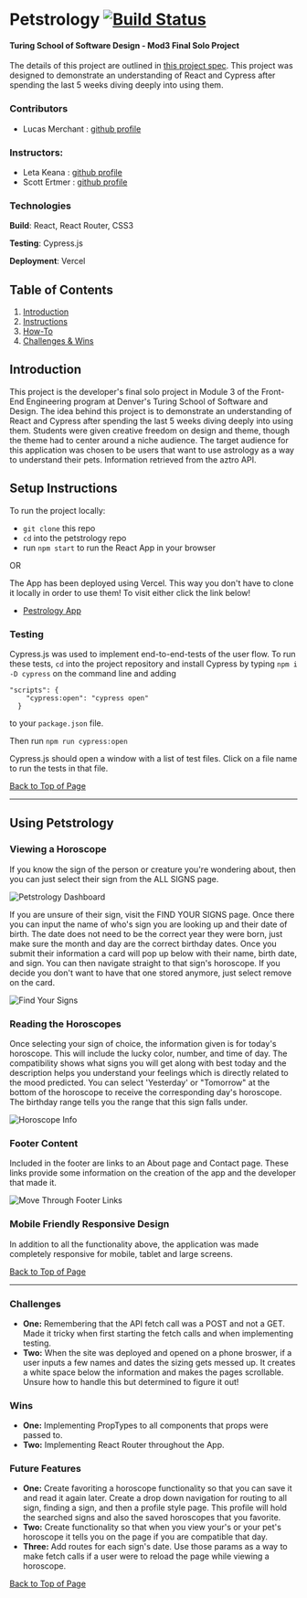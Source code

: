 # Petstrology [![Build Status](https://travis-ci.org/lbmerchant93/petstrology.svg?branch=main)](https://travis-ci.org/lbmerchant93/petstrology)
#### Turing School of Software Design - Mod3 Final Solo Project
The details of this project are outlined in [this project spec](https://frontend.turing.io/projects/module-3/niche-audience.html). This project was designed to demonstrate an understanding of React and Cypress after spending the last 5 weeks diving deeply into using them.

### Contributors
- Lucas Merchant : [github profile](https://github.com/lbmerchant93)

### Instructors: 
- Leta Keana : [github profile](https://github.com/letakeane)
- Scott Ertmer : [github profile](https://github.com/sertmer)

### Technologies

**Build**: React, React Router, CSS3

**Testing**: Cypress.js

**Deployment**: Vercel

## Table of Contents
1. [Introduction](#introduction)
2. [Instructions](#setup-instructions)
3. [How-To](#using-petstrology)
4. [Challenges & Wins](#challenges-&-wins)

## Introduction
This project is the developer's final solo project in Module 3 of the Front-End Engineering program at Denver's Turing School of Software and Design. The idea behind this project is to demonstrate an understanding of React and Cypress after spending the last 5 weeks diving deeply into using them. Students were given creative freedom on design and theme, though the theme had to center around a niche audience. The target audience for this application was chosen to be users that want to use astrology as a way to understand their pets. Information retrieved from the aztro API.

## Setup Instructions
To run the project locally:
- `git clone` this repo 
- `cd` into the petstrology repo
- run `npm start` to run the React App in your browser

OR

The App has been deployed using Vercel. This way you don't have to clone it locally in order to use them! To visit either click the link below!
- [Pestrology App](https://petstrology.vercel.app/)

### Testing

Cypress.js was used to implement end-to-end-tests of the user flow. To run these tests, `cd` into the project repository and install Cypress by typing `npm i -D cypress` on the command line and adding 
```
"scripts": {
    "cypress:open": "cypress open"
  }
  ```
 to your `package.json` file.

 Then run `npm run cypress:open`

 Cypress.js should open a window with a list of test files. Click on a file name to run the tests in that file.

[Back to Top of Page](#table-of-contents)

---

## Using Petstrology


### Viewing a Horoscope
If you know the sign of the person or creature you're wondering about, then you can just select their sign from the ALL SIGNS page. 

![Petstrology Dashboard](https://media.giphy.com/media/GOKqB6aBYHoCZI3XPu/giphy.gif)

If you are unsure of their sign, visit the FIND YOUR SIGNS page. Once there you can input the name of who's sign you are looking up and their date of birth. The date does not need to be the correct year they were born, just make sure the month and day are the correct birthday dates. Once you submit their information a card will pop up below with their name, birth date, and sign. You can then navigate straight to that sign's horoscope. If you decide you don't want to have that one stored anymore, just select remove on the card.

![Find Your Signs](https://media.giphy.com/media/doj70djF7tDVpH45Qo/giphy.gif)

### Reading the Horoscopes
Once selecting your sign of choice, the information given is for today's horoscope. This will include the lucky color, number, and time of day. The compatibility shows what signs you will get along with best today and the description helps you understand your feelings which is directly related to the mood predicted. You can select 'Yesterday' or "Tomorrow" at the bottom of the horoscope to receive the corresponding day's horoscope. The birthday range tells you the range that this sign falls under.

![Horoscope Info](https://media.giphy.com/media/zKu1s8kTYGye40YbJm/giphy.gif)

### Footer Content
Included in the footer are links to an About page and Contact page. These links provide some information on the creation of the app and the developer that made it.

![Move Through Footer Links](https://media.giphy.com/media/9boy6hAH6XZKGdLRKl/giphy.gif)

### Mobile Friendly Responsive Design

In addition to all the functionality above, the application was made completely responsive for mobile, tablet and large screens.

[Back to Top of Page](#table-of-contents)

---

### Challenges
- **One:** Remembering that the API fetch call was a POST and not a GET. Made it tricky when first starting the fetch calls and when implementing testing.
- **Two:** When the site was deployed and opened on a phone broswer, if a user inputs a few names and dates the sizing gets messed up. It creates a white space below the information and makes the pages scrollable. Unsure how to handle this but determined to figure it out!

### Wins
- **One:** Implementing PropTypes to all components that props were passed to.
- **Two:** Implementing React Router throughout the App.

### Future Features
- **One:** Create favoriting a horoscope functionality so that you can save it and read it again later. Create a drop down navigation for routing to all sign, finding a sign, and then a profile style page. This profile will hold the searched signs and also the saved horoscopes that you favorite.
- **Two:** Create functionality so that when you view your's or your pet's horoscope it tells you on the page if you are compatible that day.
- **Three:** Add routes for each sign's date. Use those params as a way to make fetch calls if a user were to reload the page while viewing a horoscope.


[Back to Top of Page](#table-of-contents)
